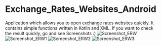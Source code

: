 # Exchange_Rates_Websites_Android
Application which allows you to open exchange rates websites quickly.
It contains simple functions written in Kotlin and XML. If you want to check the result quickly, 
go and see Screenshots :)
![Screenshot_ERW](https://user-images.githubusercontent.com/124073777/233371626-e3f1e778-5eab-4179-96c8-5fb946375850.JPG)
![Screenshot_ERW1](https://user-images.githubusercontent.com/124073777/233371631-ec2c8231-1d9a-4c08-964b-f27e37793d24.JPG)
![Screenshot_ERW2](https://user-images.githubusercontent.com/124073777/233371632-18b11240-6d8e-40c4-be6f-9c724bf8fa58.JPG)
![Screenshot_ERW3](https://user-images.githubusercontent.com/124073777/233371634-2ee1fd2d-af83-46cf-ba10-e42f0d7e1b5d.JPG)
